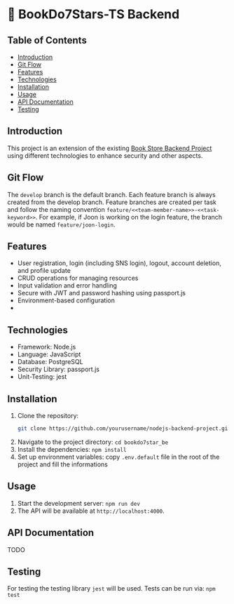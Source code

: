 # 🌌 BookDo7Stars-TS Backend

## Table of Contents
- [Introduction](#introduction)
- [Git Flow](#git-flow)
- [Features](#features)
- [Technologies](#technologies)
- [Installation](#installation)
- [Usage](#usage)
- [API Documentation](#api-documentation)
- [Testing](#testing)

## Introduction
This project is an extension of the existing [Book Store Backend Project](https://github.com/7CodeCrew/book-store-be) using different technologies to enhance security and other aspects.

## Git Flow
The `develop` branch is the default branch. Each feature branch is always created from the develop branch. Feature branches are created per task and follow the naming convention `feature/<<team-member-name>>-<<task-keyword>>`. For example, if Joon is working on the login feature, the branch would be named `feature/joon-login`.

## Features
- User registration, login (including SNS login), logout, account deletion, and profile update
- CRUD operations for managing resources
- Input validation and error handling
- Secure with JWT and password hashing using passport.js
- Environment-based configuration
- 

## Technologies
- Framework: Node.js
- Language: JavaScript
- Database: PostgreSQL
- Security Library: passport.js
- Unit-Testing: jest

## Installation
1. Clone the repository:
   ```sh
   git clone https://github.com/yourusername/nodejs-backend-project.git
2. Navigate to the project directory:
   `cd bookdo7star_be`
3. Install the dependencies:
   `npm install`
4. Set up environment variables:
   copy `.env.default` file in the root of the project and fill the informations

## Usage
1. Start the development server:
   `npm run dev`
2. The API will be available at `http://localhost:4000`.

## API Documentation
TODO

## Testing
For testing the testing library `jest` will be used.
Tests can be run via:
   `npm test`
 
